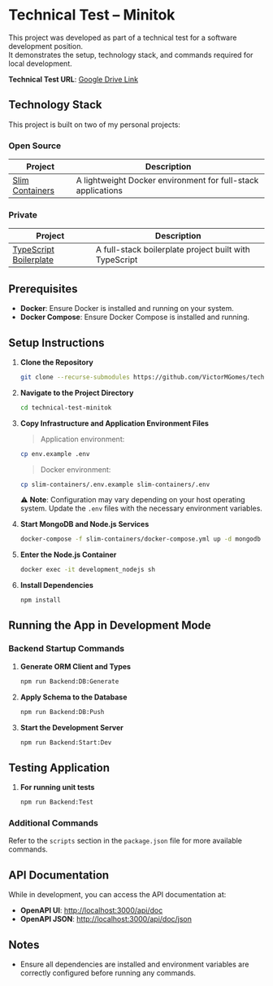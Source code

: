 
# Technical Test – Minitok

This project was developed as part of a technical test for a software development position.  
It demonstrates the setup, technology stack, and commands required for local development.

**Technical Test URL**: [Google Drive Link](https://drive.google.com/file/d/1qArozFgfFbyJHTox8w4q-kCcy7oYzt8c/view?usp=sharing)

## Technology Stack

This project is built on two of my personal projects:

### Open Source  
| Project | Description |
|--------|-------------|
| [Slim Containers](https://github.com/VictorMGomes/slim-containers) | A lightweight Docker environment for full-stack applications |

### Private  
| Project | Description |
|--------|-------------|
| [TypeScript Boilerplate](#) | A full-stack boilerplate project built with TypeScript |

## Prerequisites

- **Docker**: Ensure Docker is installed and running on your system.
- **Docker Compose**: Ensure Docker Compose is installed and running.

## Setup Instructions

1. **Clone the Repository**  
   ```bash
   git clone --recurse-submodules https://github.com/VictorMGomes/technical-test-minitok
   ```

2. **Navigate to the Project Directory**  
   ```bash
   cd technical-test-minitok
   ```

3. **Copy Infrastructure and Application Environment Files**  
   > Application environment:  
   ```bash
   cp env.example .env
   ```

   > Docker environment:  
   ```bash
   cp slim-containers/.env.example slim-containers/.env
   ```

   ⚠️ **Note**: Configuration may vary depending on your host operating system. Update the `.env` files with the necessary environment variables.

4. **Start MongoDB and Node.js Services**  
   ```bash
   docker-compose -f slim-containers/docker-compose.yml up -d mongodb nodejs
   ```

5. **Enter the Node.js Container**  
   ```bash
   docker exec -it development_nodejs sh
   ```

6. **Install Dependencies**  
   ```bash
   npm install
   ```

## Running the App in Development Mode

### Backend Startup Commands

1. **Generate ORM Client and Types**  
   ```bash
   npm run Backend:DB:Generate
   ```

2. **Apply Schema to the Database**  
   ```bash
   npm run Backend:DB:Push
   ```

3. **Start the Development Server**  
   ```bash
   npm run Backend:Start:Dev
   ```

## Testing Application

1. **For running unit tests**  
   ```bash
   npm run Backend:Test
   ```

### Additional Commands

Refer to the `scripts` section in the `package.json` file for more available commands.

## API Documentation

While in development, you can access the API documentation at:

- **OpenAPI UI**: [http://localhost:3000/api/doc](http://localhost:3000/api/doc)  
- **OpenAPI JSON**: [http://localhost:3000/api/doc/json](http://localhost:3000/api/doc/json)

## Notes

- Ensure all dependencies are installed and environment variables are correctly configured before running any commands.